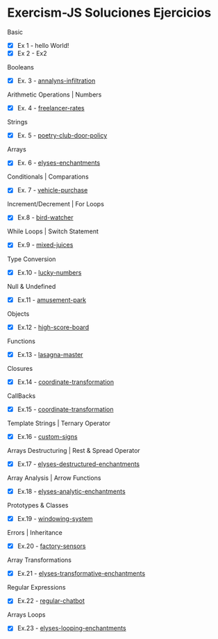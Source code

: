 # Exercism-JS Soluciones Ejercicios

Basic

- [x] Ex 1  - hello World!
- [x] Ex 2  - Ex2

Booleans

- [x]  Ex. 3 - [annalyns-infiltration](https://exercism.org/tracks/javascript/exercises/annalyns-infiltration)

Arithmetic Operations | Numbers

- [x]  Ex. 4 -  [freelancer-rates](https://exercism.org/tracks/javascript/exercises/freelancer-rates)

Strings

- [x]  Ex. 5 - [poetry-club-door-policy](https://exercism.org/tracks/javascript/exercises/poetry-club-door-policy)

Arrays

- [x]  Ex. 6 - [elyses-enchantments](https://exercism.org/tracks/javascript/exercises/elyses-enchantments)

Conditionals | Comparations

- [x]  Ex. 7 - [vehicle-purchase](https://exercism.org/tracks/javascript/exercises/vehicle-purchase)

Increment/Decrement | For Loops

- [x]  Ex.8 - [bird-watcher](https://exercism.org/tracks/javascript/exercises/bird-watcher)

While Loops | Switch Statement

- [x]  Ex.9 - [mixed-juices](https://exercism.org/tracks/javascript/exercises/mixed-juices)

Type Conversion

- [x]  Ex.10 - [lucky-numbers](https://exercism.org/tracks/javascript/exercises/lucky-numbers)

Null & Undefined

- [x]  Ex.11 - [amusement-park](https://exercism.org/tracks/javascript/exercises/amusement-park)

Objects

- [x]  Ex.12 - [high-score-board](https://exercism.org/tracks/javascript/exercises/high-score-board)

Functions

- [x]  Ex.13 - [lasagna-master](https://exercism.org/tracks/javascript/exercises/lasagna-master)

Closures

- [x]  Ex.14 - [coordinate-transformation](https://exercism.org/tracks/javascript/exercises/coordinate-transformation)

CallBacks

- [x]  Ex.15 - [coordinate-transformation](https://exercism.org/tracks/javascript/exercises/fruit-picker)

Template Strings | Ternary Operator

- [x]  Ex.16 - [custom-signs](https://exercism.org/tracks/javascript/exercises/custom-signs)

Arrays Destructuring | Rest & Spread Operator

- [x]  Ex.17 - [elyses-destructured-enchantments](https://exercism.org/tracks/javascript/exercises/elyses-destructured-enchantments)

Array Analysis | Arrow Functions

- [x]  Ex.18 - [elyses-analytic-enchantments](https://exercism.org/tracks/javascript/exercises/elyses-analytic-enchantments)

Prototypes & Classes

- [x]  Ex.19 - [windowing-system](https://exercism.org/tracks/javascript/exercises/windowing-system)

Errors | Inheritance

- [x]  Ex.20 - [factory-sensors](https://exercism.org/tracks/javascript/exercises/factory-sensors)

Array Transformations

- [x]  Ex.21 - [elyses-transformative-enchantments](https://exercism.org/tracks/javascript/exercises/elyses-transformative-enchantments)


Regular Expressions

- [x]  Ex.22 - [regular-chatbot](https://exercism.org/tracks/javascript/exercises/regular-chatbot)

Arrays Loops

- [x]  Ex.23 - [elyses-looping-enchantments](https://exercism.org/tracks/javascript/exercises/elyses-looping-enchantments)



